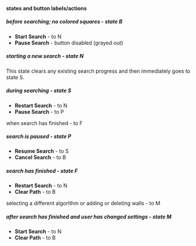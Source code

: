 

#### states and button labels/actions

##### before searching; no colored squares - state B
- **Start Search** - to N
- **Pause Search** - button disabled (grayed out)

##### starting a new search - state N
This state clears any existing search progress and then immediately goes to state S.

##### during searching - state S
- **Restart Search** - to N
- **Pause Search** - to P

when search has finished - to F

##### search is paused - state P
- **Resume Search** - to S
- **Cancel Search** - to B

##### search has finished - state F
- **Restart Search** - to N
- **Clear Path** - to B

selecting a different algorithm or adding or deleting walls - to M

##### after search has finished and user has changed settings - state M
- **Start Search** - to N
- **Clear Path** - to B
